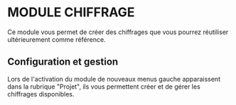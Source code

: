 
# MODULE CHIFFRAGE

Ce module vous permet de créer des chiffrages que vous pourrez réutiliser ultérieurement comme référence.

## Configuration et gestion

Lors de l'activation du module de nouveaux menus gauche apparaissent dans la rubrique "Projet",
ils vous permettent créer et de gérer les chiffrages disponibles.
